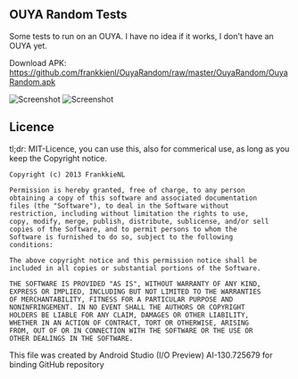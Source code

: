 OUYA Random Tests
-----------------

Some tests to run on an OUYA.
I have no idea if it works, I don't have an OUYA yet.

Download APK: https://github.com/frankkienl/OuyaRandom/raw/master/OuyaRandom/OuyaRandom.apk

![Screenshot](https://raw.github.com/frankkienl/OuyaRandom/master/screenshots/ouya_controller.png "Screenshot")
![Screenshot](https://raw.github.com/frankkienl/OuyaRandom/master/screenshots/ouya_wifikill.png "Screenshot")

Licence
-------

tl;dr: MIT-Licence, you can use this, also for commerical use, as long as you keep the Copyright notice.

    Copyright (c) 2013 FrankkieNL

    Permission is hereby granted, free of charge, to any person
    obtaining a copy of this software and associated documentation
    files (the "Software"), to deal in the Software without
    restriction, including without limitation the rights to use,
    copy, modify, merge, publish, distribute, sublicense, and/or sell
    copies of the Software, and to permit persons to whom the
    Software is furnished to do so, subject to the following
    conditions:

    The above copyright notice and this permission notice shall be
    included in all copies or substantial portions of the Software.

    THE SOFTWARE IS PROVIDED "AS IS", WITHOUT WARRANTY OF ANY KIND,
    EXPRESS OR IMPLIED, INCLUDING BUT NOT LIMITED TO THE WARRANTIES
    OF MERCHANTABILITY, FITNESS FOR A PARTICULAR PURPOSE AND
    NONINFRINGEMENT. IN NO EVENT SHALL THE AUTHORS OR COPYRIGHT
    HOLDERS BE LIABLE FOR ANY CLAIM, DAMAGES OR OTHER LIABILITY,
    WHETHER IN AN ACTION OF CONTRACT, TORT OR OTHERWISE, ARISING
    FROM, OUT OF OR IN CONNECTION WITH THE SOFTWARE OR THE USE OR
    OTHER DEALINGS IN THE SOFTWARE.


This file was created by Android Studio (I/O Preview) AI-130.725679 for binding GitHub repository